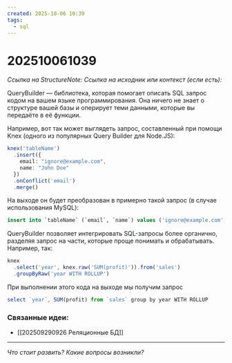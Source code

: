 ```yaml
---
created: 2025-10-06 10:39
tags:
  - sql
---
```

# 202510061039
*Ссылка на StructureNote:* 
*Ссылка на исходник или контекст (если есть):* 

QueryBuilder — библиотека, которая помогает описать SQL запрос кодом на вашем языке программирования. Она ничего не знает о структуре вашей базы и оперирует теми данными, которые вы передаёте в её функции.

Например, вот так может выглядеть запрос, составленный при помощи Knex (одного из популярных Query Builder для Node.JS):
```ts
knex('tableName')
  .insert({
    email: "ignore@example.com",
    name: "John Doe"
  })
  .onConflict('email')
  .merge()
```
На выходе он будет преобразован в примерно такой запрос (в случае использования MySQL):
```sql
insert into `tableName` (`email`, `name`) values ('ignore@example.com', 'John Doe') on duplicate key update `email` = values(`email`), `name` = values(`name`)
```
QueryBuilder позволяет интегрировать SQL-запросы более органично, разделяя запрос на части, которые проще понимать и обрабатывать. Например, так:
```ts
knex
  .select('year', knex.raw('SUM(profit)')).from('sales')
  .groupByRaw('year WITH ROLLUP')
```
При выполнении этого кода на выходе мы получим запрос
```ts
select `year`, SUM(profit) from `sales` group by year WITH ROLLUP
```
### Связанные идеи:
* [[202509290926 Реляционные БД]]
---

*Что стоит развить? Какие вопросы возникли?*